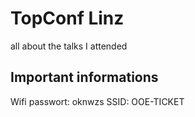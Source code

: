 # TopConf Linz

all about the talks I attended 



## Important informations
Wifi passwort: oknwzs
SSID: OOE-TICKET
